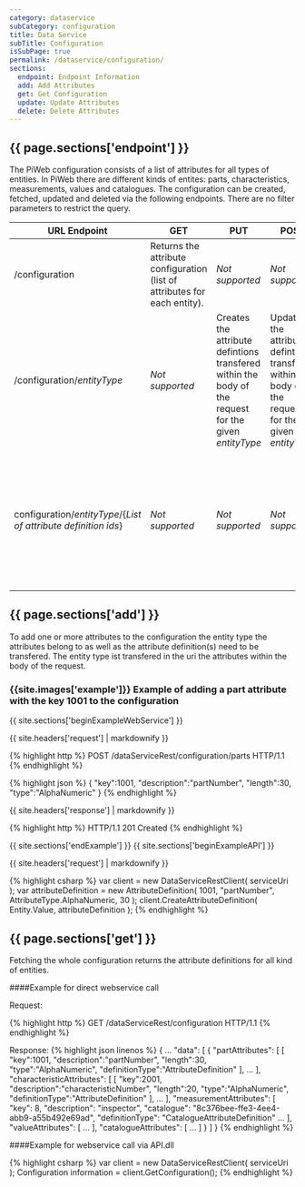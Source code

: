 ```yaml
---
category: dataservice
subCategory: configuration
title: Data Service
subTitle: Configuration
isSubPage: true
permalink: /dataservice/configuration/
sections:
  endpoint: Endpoint Information
  add: Add Attributes
  get: Get Configuration
  update: Update Attributes
  delete: Delete Attributes
---
```


## {{ page.sections['endpoint'] }}

The PiWeb configuration consists of a list of attributes for all types of entities. In PiWeb there are different kinds of entites: parts, characteristics, measurements, values and catalogues. 
The configuration can be created, fetched, updated and deleted via the following endpoints. There are no filter parameters to restrict the query.

URL Endpoint | GET | PUT | POST | DELETE
-------------|-----|-----|------|-------
/configuration| Returns the attribute configuration (list of attributes for each entity). | *Not supported* | *Not supported* | Deletes all attribute definitions.
/configuration/*entityType*| *Not supported* | Creates the attribute defintions transfered within the body of the request for the given *entityType* | Updates the attribute defintions transfered within the body of the request for the given *entityType* | *Not supported*
configuration/*entityType*/{*List of attribute definition ids*} | *Not supported* | *Not supported* | *Not supported* | Deletes the attribute definitions identified by the *List of attribute definition ids* for the given *entityType*

## {{ page.sections['add'] }}

To add one or more attributes to the configuration the entity type the attributes belong to as well as the attribute definition(s) need to be transfered. The entity type ist transfered in the uri the attributes within the body of the request.

### {{site.images['example']}} Example of adding a part attribute with the key 1001 to the configuration

{{ site.sections['beginExampleWebService'] }}

{{ site.headers['request']  | markdownify }}

{% highlight http %}
POST /dataServiceRest/configuration/parts HTTP/1.1
{% endhighlight %}

{% highlight json %}
{
  "key":1001,
  "description":"partNumber",
  "length":30,
  "type":"AlphaNumeric"
}
{% endhighlight %}

{{ site.headers['response']  | markdownify }}

{% highlight http %}
HTTP/1.1 201 Created
{% endhighlight %}

{{ site.sections['endExample'] }}
{{ site.sections['beginExampleAPI'] }}

{{ site.headers['request'] | markdownify }}

{% highlight csharp %}
var client = new DataServiceRestClient( serviceUri );
var attributeDefinition = 
      new AttributeDefinition( 1001, "partNumber", AttributeType.AlphaNumeric, 30 );
client.CreateAttributeDefinition( Entity.Value, attributeDefinition );
{% endhighlight %}

</fieldset>

## {{ page.sections['get'] }}

Fetching the whole configuration returns the attribute definitions for all kind of entities.

####Example for direct webservice call

Request:

{% highlight http %}
GET /dataServiceRest/configuration HTTP/1.1
{% endhighlight %}

Response:
{% highlight json linenos %}
{
   ...
   "data":
   [
       {
          "partAttributes":
          [
           [
               "key":1001,
               "description":"partNumber",
               "length":30,
               "type":"AlphaNumeric",
               "definitionType":"AttributeDefinition"
           ],
           ...
          ],
          "characteristicAttributes":
          [
           [
               "key":2001,
               "description":"characteristicNumber",
               "length":20,
               "type":"AlphaNumeric",
               "definitionType":"AttributeDefinition"
           ],
           ...
          ],
          "measurementAttributes":
          [
                "key": 8,
                "description": "inspector",
                "catalogue": "8c376bee-ffe3-4ee4-abb9-a55b492e69ad",
                "definitionType": "CatalogueAttributeDefinition"
          ...
          ],
          "valueAttributes":
          [
          ...
          ],
          "catalogueAttributes":
          [
          ...
          ]
       }
   ]
}
{% endhighlight %}

####Example for webservice call via API.dll

{% highlight csharp %}
var client = new DataServiceRestClient( serviceUri );
Configuration information = client.GetConfiguration();
{% endhighlight %}
